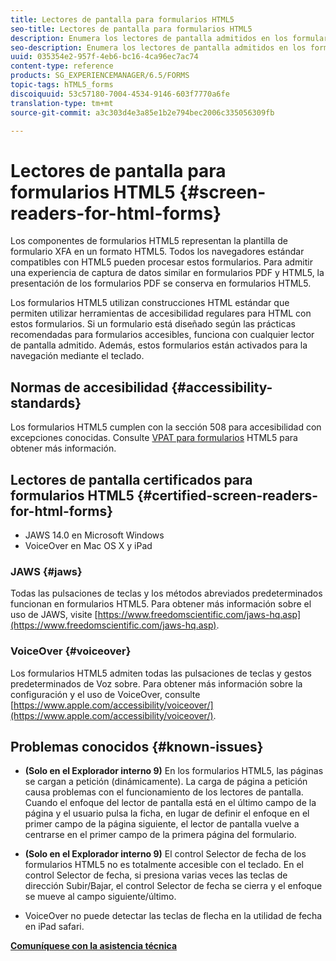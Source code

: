 ```yaml
---
title: Lectores de pantalla para formularios HTML5
seo-title: Lectores de pantalla para formularios HTML5
description: Enumera los lectores de pantalla admitidos en los formularios HTML5.
seo-description: Enumera los lectores de pantalla admitidos en los formularios HTML5.
uuid: 035354e2-957f-4eb6-bc16-4ca96ec7ac74
content-type: reference
products: SG_EXPERIENCEMANAGER/6.5/FORMS
topic-tags: hTML5_forms
discoiquuid: 53c57180-7004-4534-9146-603f7770a6fe
translation-type: tm+mt
source-git-commit: a3c303d4e3a85e1b2e794bec2006c335056309fb

---
```



# Lectores de pantalla para formularios HTML5 {#screen-readers-for-html-forms}

Los componentes de formularios HTML5 representan la plantilla de formulario XFA en un formato HTML5. Todos los navegadores estándar compatibles con HTML5 pueden procesar estos formularios. Para admitir una experiencia de captura de datos similar en formularios PDF y HTML5, la presentación de los formularios PDF se conserva en formularios HTML5.

Los formularios HTML5 utilizan construcciones HTML estándar que permiten utilizar herramientas de accesibilidad regulares para HTML con estos formularios. Si un formulario está diseñado según las prácticas recomendadas para formularios accesibles, funciona con cualquier lector de pantalla admitido. Además, estos formularios están activados para la navegación mediante el teclado.

## Normas de accesibilidad {#accessibility-standards}

Los formularios HTML5 cumplen con la sección 508 para accesibilidad con excepciones conocidas. Consulte [VPAT para formularios](https://www.adobe.com/mena_en/accessibility/compliance/livecycle-mobile-forms-es4-section-508-vpat.html) HTML5 para obtener más información.

## Lectores de pantalla certificados para formularios HTML5 {#certified-screen-readers-for-html-forms}

* JAWS 14.0 en Microsoft Windows
* VoiceOver en Mac OS X y iPad

### JAWS {#jaws}

Todas las pulsaciones de teclas y los métodos abreviados predeterminados funcionan en formularios HTML5. Para obtener más información sobre el uso de JAWS, visite [https://www.freedomscientific.com/jaws-hq.asp](https://www.freedomscientific.com/jaws-hq.asp).

### VoiceOver {#voiceover}

Los formularios HTML5 admiten todas las pulsaciones de teclas y gestos predeterminados de Voz sobre. Para obtener más información sobre la configuración y el uso de VoiceOver, consulte [https://www.apple.com/accessibility/voiceover/](https://www.apple.com/accessibility/voiceover/).

## Problemas conocidos {#known-issues}

* **(Solo en el Explorador interno 9)** En los formularios HTML5, las páginas se cargan a petición (dinámicamente). La carga de página a petición causa problemas con el funcionamiento de los lectores de pantalla. Cuando el enfoque del lector de pantalla está en el último campo de la página y el usuario pulsa la ficha, en lugar de definir el enfoque en el primer campo de la página siguiente, el lector de pantalla vuelve a centrarse en el primer campo de la primera página del formulario.
* **(Solo en el Explorador interno 9)** El control Selector de fecha de los formularios HTML5 no es totalmente accesible con el teclado. En el control Selector de fecha, si presiona varias veces las teclas de dirección Subir/Bajar, el control Selector de fecha se cierra y el enfoque se mueve al campo siguiente/último.

* VoiceOver no puede detectar las teclas de flecha en la utilidad de fecha en iPad safari.

**[Comuníquese con la asistencia técnica](https://www.adobe.com/account/sign-in.supportportal.html)**
